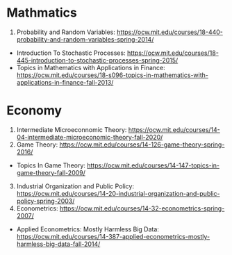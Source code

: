
# Mathmatics
1. Probability and Random Variables: https://ocw.mit.edu/courses/18-440-probability-and-random-variables-spring-2014/
  - Introduction To Stochastic Processes: https://ocw.mit.edu/courses/18-445-introduction-to-stochastic-processes-spring-2015/
  - Topics in Mathematics with Applications in Finance: https://ocw.mit.edu/courses/18-s096-topics-in-mathematics-with-applications-in-finance-fall-2013/

# Economy
1. Intermediate Microeconnomic Theory: https://ocw.mit.edu/courses/14-04-intermediate-microeconomic-theory-fall-2020/
2. Game Theory: https://ocw.mit.edu/courses/14-126-game-theory-spring-2016/
  - Topics In Game Theory: https://ocw.mit.edu/courses/14-147-topics-in-game-theory-fall-2009/
3. Industrial Organization and Public Policy: https://ocw.mit.edu/courses/14-20-industrial-organization-and-public-policy-spring-2003/
4. Econometrics: https://ocw.mit.edu/courses/14-32-econometrics-spring-2007/
  - Applied Econometrics: Mostly Harmless Big Data: https://ocw.mit.edu/courses/14-387-applied-econometrics-mostly-harmless-big-data-fall-2014/